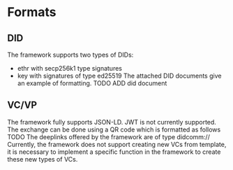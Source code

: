 # Formats

## DID 
The framework supports two types of DIDs:
- ethr with secp256k1 type signatures
- key with signatures of type ed25519
The attached DID documents give an example of formatting.
TODO ADD did document

## VC/VP
The framework fully supports JSON-LD. JWT is not currently supported.
The exchange can be done using a QR code which is formatted as follows TODO
The deeplinks offered by the framework are of type didcomm://<yourlink>
Currently, the framework does not support creating new VCs from template, it is necessary to implement a specific function in the framework to create these new types of VCs. 


